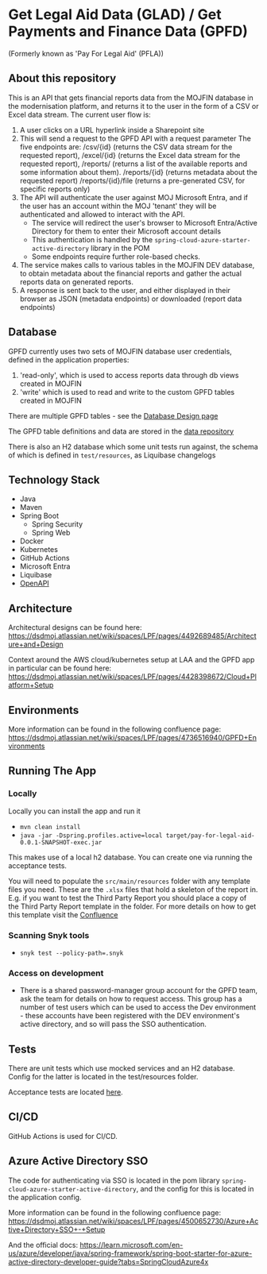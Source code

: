 # Get Legal Aid Data (GLAD) / Get Payments and Finance Data (GPFD)

(Formerly known as 'Pay For Legal Aid' (PFLA))

## About this repository

This is an API that gets financial reports data from the MOJFIN database in the modernisation platform,
and returns it to the user in the form of a CSV or Excel data stream. The current user flow is:

1. A user clicks on a URL hyperlink inside a Sharepoint site
2. This will send a request to the GPFD API with a request parameter
   The five endpoints are:
   /csv/{id} (returns the CSV data stream for the requested report),
   /excel/{id} (returns the Excel data stream for the requested report),
   /reports/ (returns a list of the available reports and some information about them).
   /reports/{id} (returns metadata about the requested report)
   /reports/{id}/file (returns a pre-generated CSV, for specific reports only)
3. The API will authenticate the user against MOJ Microsoft Entra, and if the user has an account
   within the MOJ 'tenant' they will be authenticated and allowed to interact with the API. 
    - The service will redirect the user's browser to Microsoft Entra/Active Directory for them to enter their
      Microsoft account details
    - This authentication is handled by the `spring-cloud-azure-starter-active-directory` library in the POM
    - Some endpoints require further role-based checks.
4. The service makes calls to various tables in the MOJFIN DEV database, to obtain metadata about the financial
   reports and gather the actual reports data on generated reports.
5. A response is sent back to the user, and either displayed in their browser as JSON (metadata endpoints) or downloaded (report data endpoints)

## Database

GPFD currently uses two sets of MOJFIN database user credentials, defined in the application properties:

1. 'read-only', which is used to access reports data through db views created in MOJFIN
2. 'write' which is used to read and write to the custom GPFD tables created in MOJFIN

There are multiple GPFD tables - see the [Database Design page](https://dsdmoj.atlassian.net/wiki/spaces/LPF/pages/5481922635/Database+Design)

The GPFD table definitions and data are stored in the [data repository](https://github.com/ministryofjustice/payforlegalaid-data)

There is also an H2 database which some unit tests run against, the schema of which is defined in `test/resources`, as Liquibase changelogs

## Technology Stack

- Java
- Maven
- Spring Boot
    - Spring Security
    - Spring Web
- Docker
- Kubernetes
- GitHub Actions
- Microsoft Entra
- Liquibase
- [OpenAPI](https://github.com/ministryofjustice/payforlegalaid-openapi)

## Architecture

Architectural designs can be found here:
https://dsdmoj.atlassian.net/wiki/spaces/LPF/pages/4492689485/Architecture+and+Design

Context around the AWS cloud/kubernetes setup at LAA and the GPFD app in particular can be found here:  
https://dsdmoj.atlassian.net/wiki/spaces/LPF/pages/4428398672/Cloud+Platform+Setup

## Environments
More information can be found in the following confluence page:
https://dsdmoj.atlassian.net/wiki/spaces/LPF/pages/4736516940/GPFD+Environments

## Running The App
### Locally
Locally you can install the app and run it
- `mvn clean install`
- `java -jar -Dspring.profiles.active=local target/pay-for-legal-aid-0.0.1-SNAPSHOT-exec.jar`

This makes use of a local h2 database. You can create one via running the acceptance tests.

You will need to populate the `src/main/resources` folder with any template files you need. These are the `.xlsx` files that
hold a skeleton of the report in. E.g. if you want to test the Third Party Report you should place a copy of the Third Party Report template in the folder.
For more details on how to get this template visit the [Confluence](https://dsdmoj.atlassian.net/wiki/spaces/LPF/pages/5803409516/How+to+create+a+template#How-do-I-get-a-template-to-use-on-my-local-system)

### Scanning Snyk tools
- `snyk test --policy-path=.snyk`

### Access on development
- There is a shared password-manager group account for the GPFD team, ask the team for details on how to request access. 
This group has a number of test users which can be used to access the Dev environment - these accounts have been registered with the DEV environment's active directory, and so will pass the SSO authentication.

## Tests

There are unit tests which use mocked services and an H2 database. Config for the latter is located in the
test/resources folder.

Acceptance tests are located [here](https://github.com/ministryofjustice/payforlegalaid-tests).

## CI/CD

GitHub Actions is used for CI/CD.

## Azure Active Directory SSO

The code for authenticating via SSO is located in the pom library `spring-cloud-azure-starter-active-directory`,
and the config for this is located in the application config.

More information can be found in the following confluence page:
https://dsdmoj.atlassian.net/wiki/spaces/LPF/pages/4500652730/Azure+Active+Directory+SSO+-+Setup

And the official docs:
https://learn.microsoft.com/en-us/azure/developer/java/spring-framework/spring-boot-starter-for-azure-active-directory-developer-guide?tabs=SpringCloudAzure4x
